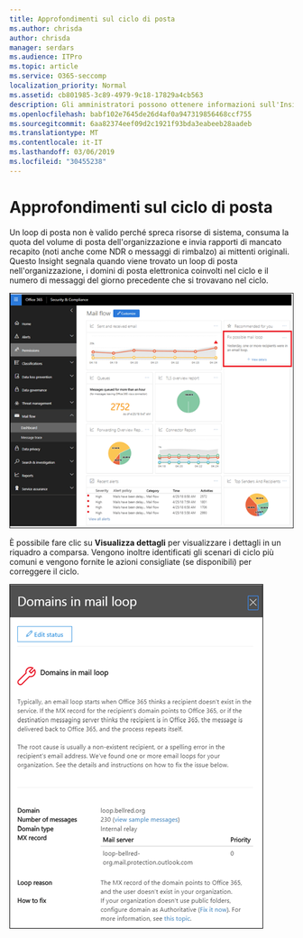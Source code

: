 ```yaml
---
title: Approfondimenti sul ciclo di posta
ms.author: chrisda
author: chrisda
manager: serdars
ms.audience: ITPro
ms.topic: article
ms.service: O365-seccomp
localization_priority: Normal
ms.assetid: cb801985-3c89-4979-9c18-17829a4cb563
description: Gli amministratori possono ottenere informazioni sull'Insight del loop di posta nel dashboard del flusso di posta nel centro conformità di Office 365 Security &.
ms.openlocfilehash: babf102e7645de26d4af0a947319856468ccf755
ms.sourcegitcommit: 6aa82374eef09d2c1921f93bda3eabeeb28aadeb
ms.translationtype: MT
ms.contentlocale: it-IT
ms.lasthandoff: 03/06/2019
ms.locfileid: "30455238"
---
```

# <a name="mail-loop-insight"></a>Approfondimenti sul ciclo di posta

Un loop di posta non è valido perché spreca risorse di sistema, consuma la quota del volume di posta dell'organizzazione e invia rapporti di mancato recapito (noti anche come NDR o messaggi di rimbalzo) ai mittenti originali. Questo Insight segnala quando viene trovato un loop di posta nell'organizzazione, i domini di posta elettronica coinvolti nel ciclo e il numero di messaggi del giorno precedente che si trovavano nel ciclo.

![Un Insight del loop di posta elettronica nel dashboard del flusso di posta nel centro conformità di Office 365 Security &](media/c3f707cb-4c89-4e88-989c-81ce1d1d6b99.png)

È possibile fare clic su **Visualizza dettagli** per visualizzare i dettagli in un riquadro a comparsa. Vengono inoltre identificati gli scenari di ciclo più comuni e vengono fornite le azioni consigliate (se disponibili) per correggere il ciclo.

![Riquadro a comparsa dopo aver fatto clic su Visualizza dettagli in una panoramica del flusso di posta in uscita](media/f7e21300-c62f-41ec-853f-4a2775cd8aa7.png)
